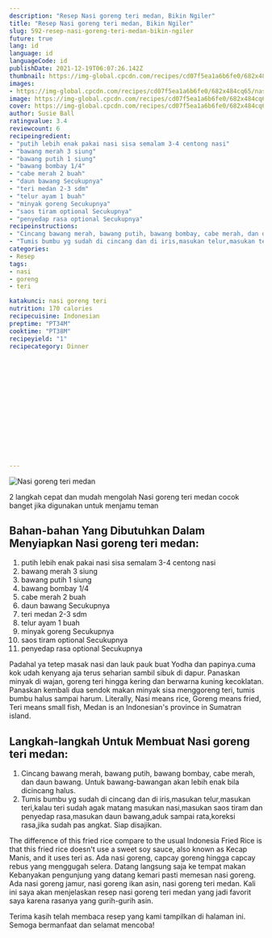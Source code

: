 ```yaml
---
description: "Resep Nasi goreng teri medan, Bikin Ngiler"
title: "Resep Nasi goreng teri medan, Bikin Ngiler"
slug: 592-resep-nasi-goreng-teri-medan-bikin-ngiler
future: true
lang: id
language: id
languageCode: id
publishDate: 2021-12-19T06:07:26.142Z 
thumbnail: https://img-global.cpcdn.com/recipes/cd07f5ea1a6b6fe0/682x484cq65/nasi-goreng-teri-medan-foto-resep-utama.png
images:
- https://img-global.cpcdn.com/recipes/cd07f5ea1a6b6fe0/682x484cq65/nasi-goreng-teri-medan-foto-resep-utama.png
image: https://img-global.cpcdn.com/recipes/cd07f5ea1a6b6fe0/682x484cq65/nasi-goreng-teri-medan-foto-resep-utama.png
cover: https://img-global.cpcdn.com/recipes/cd07f5ea1a6b6fe0/682x484cq65/nasi-goreng-teri-medan-foto-resep-utama.png
author: Susie Ball
ratingvalue: 3.4
reviewcount: 6
recipeingredient:
- "putih lebih enak pakai nasi sisa semalam 3-4 centong nasi"
- "bawang merah 3 siung"
- "bawang putih 1 siung"
- "bawang bombay 1/4"
- "cabe merah 2 buah"
- "daun bawang Secukupnya"
- "teri medan 2-3 sdm"
- "telur ayam 1 buah"
- "minyak goreng Secukupnya"
- "saos tiram optional Secukupnya"
- "penyedap rasa optional Secukupnya"
recipeinstructions:
- "Cincang bawang merah, bawang putih, bawang bombay, cabe merah, dan daun bawang. Untuk bawang-bawangan akan lebih enak bila dicincang halus."
- "Tumis bumbu yg sudah di cincang dan di iris,masukan telur,masukan teri,kalau teri sudah agak matang masukan nasi,masukan saos tiram dan penyedap rasa,masukan daun bawang,aduk sampai rata,koreksi rasa,jika sudah pas angkat. Siap disajikan."
categories:
- Resep
tags:
- nasi
- goreng
- teri

katakunci: nasi goreng teri 
nutrition: 170 calories
recipecuisine: Indonesian
preptime: "PT34M"
cooktime: "PT38M"
recipeyield: "1"
recipecategory: Dinner


     
    
    
    
    
    
    
    
    
    
    
      
    
---
```



![Nasi goreng teri medan](https://img-global.cpcdn.com/recipes/cd07f5ea1a6b6fe0/682x484cq65/nasi-goreng-teri-medan-foto-resep-utama.png)

2 langkah cepat dan mudah mengolah  Nasi goreng teri medan cocok banget jika digunakan untuk menjamu teman

<!--inarticleads1-->

## Bahan-bahan Yang Dibutuhkan Dalam Menyiapkan Nasi goreng teri medan:

1. putih lebih enak pakai nasi sisa semalam 3-4 centong nasi
1. bawang merah 3 siung
1. bawang putih 1 siung
1. bawang bombay 1/4
1. cabe merah 2 buah
1. daun bawang Secukupnya
1. teri medan 2-3 sdm
1. telur ayam 1 buah
1. minyak goreng Secukupnya
1. saos tiram optional Secukupnya
1. penyedap rasa optional Secukupnya

Padahal ya tetep masak nasi dan lauk pauk buat Yodha dan papinya.cuma kok udah kenyang aja terus seharian sambil sibuk di dapur. Panaskan minyak di wajan, goreng teri hingga kering dan berwarna kuning kecoklatan. Panaskan kembali dua sendok makan minyak sisa menggoreng teri, tumis bumbu halus sampai harum. Literally, Nasi means rice, Goreng means fried, Teri means small fish, Medan is an Indonesian&#39;s province in Sumatran island. 

<!--inarticleads2-->

## Langkah-langkah Untuk Membuat Nasi goreng teri medan:

1. Cincang bawang merah, bawang putih, bawang bombay, cabe merah, dan daun bawang. Untuk bawang-bawangan akan lebih enak bila dicincang halus.
1. Tumis bumbu yg sudah di cincang dan di iris,masukan telur,masukan teri,kalau teri sudah agak matang masukan nasi,masukan saos tiram dan penyedap rasa,masukan daun bawang,aduk sampai rata,koreksi rasa,jika sudah pas angkat. Siap disajikan.


The difference of this fried rice compare to the usual Indonesia Fried Rice is that this fried rice doesn&#39;t use a sweet soy sauce, also known as Kecap Manis, and it uses teri as. Ada nasi goreng, capcay goreng hingga capcay rebus yang menggugah selera. Datang langsung saja ke tempat makan Kebanyakan pengunjung yang datang kemari pasti memesan nasi goreng. Ada nasi goreng jamur, nasi goreng ikan asin, nasi goreng teri medan. Kali ini saya akan menjelaskan resep nasi goreng teri medan yang jadi favorit saya karena rasanya yang gurih-gurih asin. 

Terima kasih telah membaca resep yang kami tampilkan di halaman ini. Semoga bermanfaat dan selamat mencoba!
